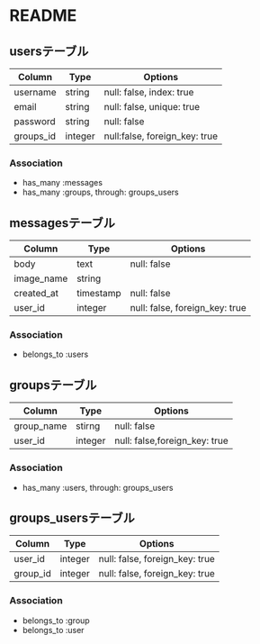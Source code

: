 # README

## usersテーブル
|Column|Type|Options|
|------|----|-------|
|username|string|null: false, index: true|
|email|string|null: false, unique: true|
|password|string|null: false|
|groups_id|integer|null:false, foreign_key: true|

### Association
- has_many :messages
- has_many :groups, through: groups_users

## messagesテーブル
|Column|Type|Options|
|------|----|-------|
|body|text|null: false|
|image_name|string||
|created_at|timestamp|null: false|
|user_id|integer|null: false, foreign_key: true|

### Association
- belongs_to :users

## groupsテーブル
|Column|Type|Options|
|------|----|-------|
|group_name|stirng|null: false|
|user_id|integer|null: false,foreign_key: true|

### Association
- has_many :users, through: groups_users

## groups_usersテーブル
|Column|Type|Options|
|------|----|-------|
|user_id|integer|null: false, foreign_key: true|
|group_id|integer|null: false, foreign_key: true|

### Association
- belongs_to :group
- belongs_to :user


